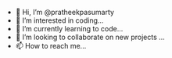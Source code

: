 - 👋 Hi, I’m @pratheekpasumarty
- 👀 I’m interested in coding...
- 🌱 I’m currently learning to code...
- 💞️ I’m looking to collaborate on new projects ...
- 📫 How to reach me...

<!---
pratheekpasumarty/pratheekpasumarty is a ✨ special ✨ repository because its `README.md` (this file) appears on your GitHub profile.
You can click the Preview link to take a look at your changes.
--->
